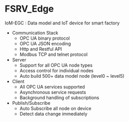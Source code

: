 # FSRV_Edge

IoM-EGC : Data model and IoT device for smart factory

- Communication Stack
  - OPC UA binary protocol
  - OPC UA JSON encoding
  - Http and Restful API
  - Modbus TCP and telnet protocol
- Server
  - Support for all OPC UA node types
  - Access control for individual nodes
  - Auto build 500+ data model node (level0 ~ level5)
- Client
  - All OPC UA services supported
  - Asynchronous service requests
  - Background handling of subscriptions
- Publish/Subscribe
  - Auto Subscribe all node on device
  - Detect data change immediately
